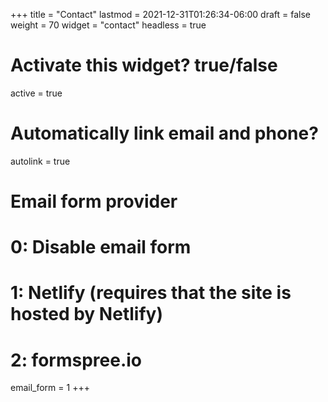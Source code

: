 +++
title = "Contact"
lastmod = 2021-12-31T01:26:34-06:00
draft = false
weight = 70
widget = "contact"
headless = true
# Activate this widget? true/false
active = true

# Automatically link email and phone?
autolink = true

# Email form provider
#   0: Disable email form
#   1: Netlify (requires that the site is hosted by Netlify)
#   2: formspree.io
email_form = 1
+++
